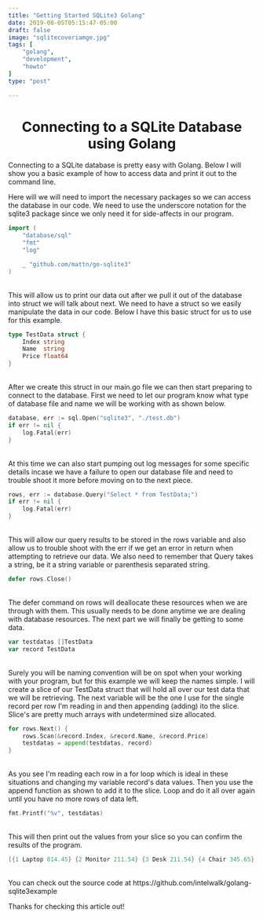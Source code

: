 ```yaml
---
title: "Getting Started SQLite3 Golang"
date: 2019-08-05T05:15:47-05:00
draft: false
image: "sqlitecoveriamge.jpg"
tags: [
	"golang",
	"development",
	"howto"
]
type: "post"

---
```

# <center>Connecting to a SQLite Database using Golang</center>

Connecting to a SQLite database is pretty easy with Golang.  Below I will show you a basic example of how to access data and print it out to the command line.

Here will we will need to import the necessary packages so we can access the database in our code.  We need to use the underscore notation for the sqlite3 package since we only need it for side-affects in our program.

```go
import (
	"database/sql"
	"fmt"
	"log"

	_ "github.com/mattn/go-sqlite3"
)
```
<br>
This will allow us to print our data out after we pull it out of the database into struct we will talk about next.  We need to have a struct so we easily manipulate the data in our code.  Below I have this basic struct for us to use for this example.

```go
type TestData struct {
	Index string
	Name  string
	Price float64
}
```
<br>
After we create this struct in our main.go file we can then start preparing to connect to the database. First we need to let our program know what type of database file and name we will be working with as shown below.

```go
database, err := sql.Open("sqlite3", "./test.db")
if err != nil {
	log.Fatal(err)
}
```
<br>
At this time we can also start pumping out log messages for some specific details incase we have a failure to open our database file and need to trouble shoot it more before moving on to the next piece.

```go
rows, err := database.Query("Select * from TestData;")
if err != nil {
	log.Fatal(err)
}
```
<br>
This will allow our query results to be stored in the rows variable and also allow us to trouble shoot with the err if we get an error in return when attempting to retrieve our data.  We also need to remember that Query takes a string, be it a string variable or parenthesis separated string.

```go
defer rows.Close()
```
<br>
The defer command on rows will deallocate these resources when we are through with them.  This usually needs to be done anytime we are dealing with database resources.  The next part we will finally be getting to some data.

```go
var testdatas []TestData
var record TestData
```
<br>
Surely you will be naming convention will be on spot when your working with your program, but for this example we will keep the names simple.  I will create a slice of our TestData struct that will hold all over our test data that we will be retrieving.  The next variable will be the one I use for the single record per row I'm reading in and then appending (adding) ito the slice.  Slice's are pretty much arrays with undetermined size allocated.

```go
for rows.Next() {
	rows.Scan(&record.Index, &record.Name, &record.Price)
	testdatas = append(testdatas, record)
}
```
<br>
As you see I'm reading each row in a for loop which is ideal in these situations and changing my variable record's data values.  Then you use the append function as shown to add it to the slice.  Loop and do it all over again until you have no more rows of data left.

```go
fmt.Printf("%v", testdatas)

```
<br>
This will then print out the values from your slice so you can confirm the results of the program.

```go
[{1 Laptop 814.45} {2 Monitor 211.54} {3 Desk 211.54} {4 Chair 345.65} {5 Mouse 45.67}]
```
<br>
You can check out the source code at https://github.com/intelwalk/golang-sqlite3example

Thanks for checking this article out!